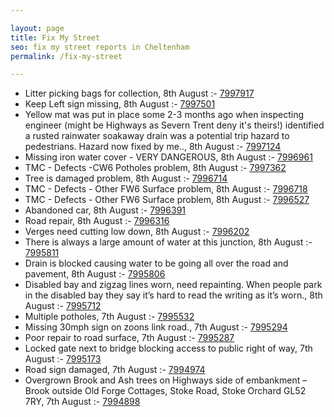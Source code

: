 ```yaml
---

layout: page
title: Fix My Street
seo: fix my street reports in Cheltenham
permalink: /fix-my-street

---
```


<!-- fix_marker starts -->

- Litter picking bags for collection, 8th August :- [7997917](https://www.fixmystreet.com/report/7997917)
- Keep Left sign missing, 8th August :- [7997501](https://www.fixmystreet.com/report/7997501)
- Yellow mat was put in place some 2-3 months ago when inspecting engineer (might be Highways as Severn Trent deny it's theirs!) identified a rusted rainwater soakaway drain was a potential trip hazard to pedestrians. Hazard now fixed by me.., 8th August :- [7997124](https://www.fixmystreet.com/report/7997124)
- Missing iron water cover - VERY DANGEROUS, 8th August :- [7996961](https://www.fixmystreet.com/report/7996961)
- TMC - Defects -CW6 Potholes  problem, 8th August :- [7997362](https://www.fixmystreet.com/report/7997362)
- Tree is damaged problem, 8th August :- [7996714](https://www.fixmystreet.com/report/7996714)
- TMC - Defects - Other FW6  Surface problem, 8th August :- [7996718](https://www.fixmystreet.com/report/7996718)
- TMC - Defects - Other FW6  Surface problem, 8th August :- [7996527](https://www.fixmystreet.com/report/7996527)
- Abandoned car, 8th August :- [7996391](https://www.fixmystreet.com/report/7996391)
- Road repair, 8th August :- [7996316](https://www.fixmystreet.com/report/7996316)
- Verges need cutting low down, 8th August :- [7996202](https://www.fixmystreet.com/report/7996202)
- There is always a large amount of water at this junction, 8th August :- [7995811](https://www.fixmystreet.com/report/7995811)
- Drain is blocked causing water to be going all over the road and pavement, 8th August :- [7995806](https://www.fixmystreet.com/report/7995806)
- Disabled bay and zigzag lines worn, need repainting. When people park in the disabled bay they say it’s hard to read the writing as it’s worn., 8th August :- [7995712](https://www.fixmystreet.com/report/7995712)
- Multiple potholes, 7th August :- [7995532](https://www.fixmystreet.com/report/7995532)
- Missing 30mph sign on zoons link road., 7th August :- [7995294](https://www.fixmystreet.com/report/7995294)
- Poor repair to road surface, 7th August :- [7995287](https://www.fixmystreet.com/report/7995287)
- Locked gate next to bridge blocking access to public right of way, 7th August :- [7995173](https://www.fixmystreet.com/report/7995173)
- Road sign damaged, 7th August :- [7994974](https://www.fixmystreet.com/report/7994974)
- Overgrown Brook and Ash trees on Highways side of embankment – Brook outside Old Forge Cottages, Stoke Road, Stoke Orchard GL52 7RY, 7th August :- [7994898](https://www.fixmystreet.com/report/7994898)

<!-- fix_marker ends -->